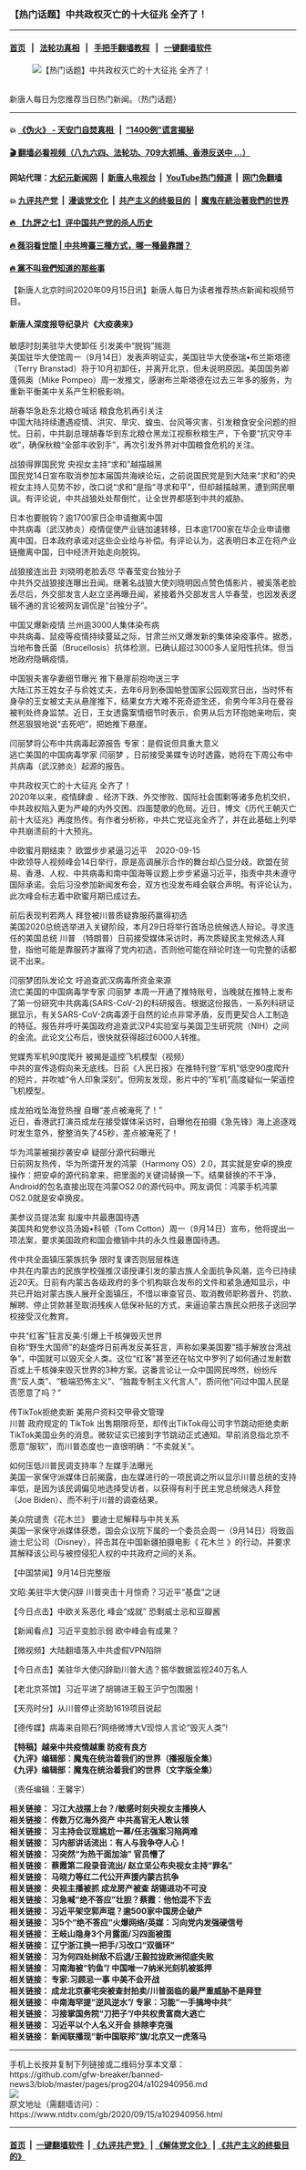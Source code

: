 ### 【热门话题】中共政权灭亡的十大征兆 全齐了！
------------------------

#### [首页](https://github.com/gfw-breaker/banned-news3/blob/master/README.md) &nbsp;&nbsp;|&nbsp;&nbsp; [法轮功真相](https://github.com/begood0513/basic/blob/master/README.md)  &nbsp;&nbsp;|&nbsp;&nbsp; [手把手翻墙教程](https://github.com/gfw-breaker/guides/wiki)  &nbsp;&nbsp;|&nbsp;&nbsp; [一键翻墙软件](https://github.com/gfw-breaker/nogfw/blob/master/README.md)  



<div><div class="featured_image">
 <figure>
  <img alt="【热门话题】中共政权灭亡的十大征兆 全齐了！" src="https://i.ntdtv.com/assets/uploads/2020/06/45-1-1-800x450.jpg"/>
 </figure><br/>
 <span class="caption">
  新唐人每日为您推荐当日热门新闻。（热门话题）
 </span>
</div>
</div><hr/>

#### 💥 [《伪火》 - 天安门自焚真相 ](http://158.247.203.241:10000/videos/blog/weihuo.html)&nbsp; |&nbsp; [“1400例”谎言揭秘  ](http://158.247.203.241:10000/videos/blog/jiexi1400.html)

#### [ 🎬  翻墙必看视频（八九六四、法轮功、709大抓捕、香港反送中 ...）](https://github.com/gfw-breaker/links/blob/master/banned.md)

#### 网站代理：[大纪元新闻网](http://158.247.203.241:10080/gb/) &nbsp;|&nbsp; [新唐人电视台](http://158.247.203.241:8808/gb/)  &nbsp;|&nbsp; [YouTube热门频道](http://158.247.203.241/youtube.html) &nbsp;|&nbsp; [网门免翻墙](http://158.247.203.241:11000/show.aspx?name=ogHome)

#### 💥 [九评共产党](http://158.247.203.241:10000/videos/res/jiuping/)&nbsp; |&nbsp; [漫谈党文化](http://158.247.203.241:10000/videos/res/mtdwh/)&nbsp; |&nbsp; [共产主义的终极目的](http://158.247.203.241:10000/videos/res/zjmd/)&nbsp; |&nbsp; [魔鬼在統治著我們的世界](http://158.247.203.241:10000/videos/res/TheSpecter/)  

#### [ 🔥  【九評之七】评中国共产党的杀人历史](http://158.247.203.241:10000/videos/news/../res/jiuping/index.html)

#### [ 🔥  薇羽看世間 | 中共垮臺三種方式，哪一種最靠譜？](http://158.247.203.241:10000/videos/news/weiyu01.html)

#### [ 🔥  黨不叫我們知道的那些事](http://158.247.203.241:10000/videos/news/truth02.html)

<div><div class="post_content" itemprop="articleBody">
 <p>
  【新唐人北京时间2020年09月15日讯】新唐人每日为读者推荐热点新闻和视频节目。
 </p>
 <h4>
  <strong>
   <ok href="https://www.ntdtv.com/gb/2020/08/06/a102912474.html" rel="noopener" target="_blank">
    新唐人深度报导纪录片《大疫袭来》
   </ok>
  </strong>
 </h4>
 <p>
  <ok href="https://www.ntdtv.com/gb/2020/09/14/a102940653.html" rel="noopener" target="_blank">
   敏感时刻美驻华大使卸任 引发美中“脱钩”揣测
  </ok>
  <br/>
  美国驻华大使馆周一（9月14日）发表声明证实，美国驻华大使泰瑞•布兰斯塔德（Terry Branstad）将于10月初卸任，并离开北京，但未说明原因。美国国务卿蓬佩奥（Mike Pompeo）周一发推文，感谢布兰斯塔德在过去三年多的服务，为重新平衡美中关系产生积极影响。
 </p>
 <p>
  <ok href="http://cn.ntdtv.com/gb/2020/09/15/a102940999.html" rel="noopener" target="_blank">
   胡春华急赴东北粮仓喊话 粮食危机再引关注
  </ok>
  <br/>
  中国大陆持续遭遇疫情、洪灾、旱灾、蝗虫、台风等灾害，引发粮食安全问题的担忧。日前，中共副总理胡春华到东北粮仓黑龙江视察秋粮生产，下令要“抗灾夺丰收”，确保秋粮“全部丰收到手”，再次引发外界对中国粮食危机的关注。
 </p>
 <p>
  <ok href="http://cn.ntdtv.com/gb/2020/09/15/a102941108.html" rel="noopener" target="_blank">
   战狼得罪国民党 央视女主持“求和”越描越黑
  </ok>
  <br/>
  国民党14日宣布取消参加本届国共海峡论坛，之前说国民党是到大陆来“求和”的央视女主持人见势不妙，改口说“求和”是指“寻求和平”，但却越描越黑，遭到网民嘲讽。有评论说，中共战狼处处帮倒忙，让全世界都感到中共的威胁。
 </p>
 <p>
  <ok href="http://cn.ntdtv.com/gb/2020/09/15/a102941168.html" rel="noopener" target="_blank">
   日本也要脱钩？逾1700家日企申请撤离中国
  </ok>
  <br/>
  中共病毒（武汉肺炎）疫情促使产业链加速转移，日本逾1700家在华企业申请撤离中国，日本政府承诺对这些企业给与补偿。有评论认为，这表明日本正在将产业链撤离中国，日中经济开始走向脱钩。
 </p>
 <p>
  <ok href="http://cn.ntdtv.com/gb/2020/09/15/a102941150.html" rel="noopener" target="_blank">
   战狼接连出丑 刘晓明老脸丢尽 华春莹变台独分子
  </ok>
  <br/>
  中共外交战狼接连曝出丑闻。继著名战狼大使刘晓明因点赞色情影片，被奚落老脸丢尽后，外交部发言人赵立坚再曝丑闻，紧接着外交部发言人华春莹，也因发表逻辑不通的言论被网友调侃是“台独分子”。
 </p>
 <p>
  <ok href="http://cn.ntdtv.com/gb/2020/09/15/a102941251.html" rel="noopener" target="_blank">
   中国又爆新疫情 兰州逾3000人集体染布病
  </ok>
  <br/>
  中共病毒、鼠疫等疫情持续蔓延之际，甘肃兰州又爆发新的集体染疫事件。据悉，当地布鲁氏菌（Brucellosis）抗体检测，已确认超过3000多人呈阳性抗体。但当地政府隐瞒疫情。
 </p>
 <p>
  <ok href="http://cn.ntdtv.com/gb/2020/09/15/a102941077.html" rel="noopener" target="_blank">
   中国狠夫害孕妻细节曝光 推下悬崖前抱吻送三字
  </ok>
  <br/>
  大陆江苏王姓女子与俞姓丈夫，去年6月到泰国帕登国家公园观赏日出，当时怀有身孕的王女被丈夫从悬崖推下，结果女方大难不死奇迹生还，俞男今年3月在曼谷被判处终身监禁。近日，王女透露案情细节时表示，俞男从后方环抱她亲吻后，突然恶狠狠地说“去死吧”，把她推下悬崖。
 </p>
 <p>
  <ok href="https://www.ntdtv.com/gb/2020/09/14/a102940711.html" rel="noopener" target="_blank">
   闫丽梦将公布中共病毒起源报告 专家：是假说但具重大意义
  </ok>
  <br/>
  逃亡美国的中国病毒学家
  <ok href="https://www.ntdtv.com/gb/闫丽梦.htm">
   闫丽梦
  </ok>
  ，日前接受美媒专访时透露，她将在下周公布中共病毒（武汉肺炎）起源的报告。
 </p>
 <p>
  <ok href="https://www.ntdtv.com/gb/2020/09/15/a102940962.html" rel="noopener" target="_blank">
   中共政权灭亡的十大征兆 全齐了！
  </ok>
  <br/>
  2020年以来，疫情肆虐 、经济下跌、外交惨败、国际社会围剿等诸多危机交织，中共政权陷入更为严峻的内外交困、四面楚歌的危局。近日，博文《历代王朝灭亡前十大征兆》再度热传。有作者分析称，中共亡党征兆全齐了，并在此基础上列举中共崩溃前的十大预兆。
 </p>
 <p>
  <ok href="https://www.ntdtv.com/gb/2020/09/15/a102940939.html" rel="noopener" target="_blank">
   中欧蜜月期结束？ 欧盟步步紧逼习近平　2020-09-15
  </ok>
  <br/>
  中欧领导人视频峰会14日举行，原是高调展示合作的舞台却凸显分歧。欧盟在贸易、香港、人权、中共病毒和南中国海等议题上步步紧逼习近平，指责中共未遵守国际承诺。会后习没参加新闻发布会，双方也没发布峰会联合声明。有评论认为，此次峰会标志着中欧蜜月期已成过去。
 </p>
 <p>
  <ok href="https://www.ntdtv.com/gb/2020/09/14/a102940524.html" rel="noopener" target="_blank">
   前后表现判若两人 拜登被川普质疑靠服药赢得初选
  </ok>
  <br/>
  美国2020总统选举进入关键阶段，本月29日将举行首场总统候选人辩论。寻求连任的美国总统
  <ok href="https://www.ntdtv.com/gb/川普.htm">
   川普
  </ok>
  （特朗普）日前接受媒体采访时，再次质疑民主党候选人拜登，指他可能是靠服药才赢得了党内初选，否则他可能在辩论时连一句完整的话都说不出来。
 </p>
 <p>
  <ok href="https://www.ntdtv.com/gb/2020/09/14/a102940762.html" rel="noopener" target="_blank">
   闫丽梦团队发论文 吁追查武汉病毒所资金来源
  </ok>
  <br/>
  流亡美国的中国病毒学专家
  <ok href="https://www.ntdtv.com/gb/闫丽梦.htm">
   闫丽梦
  </ok>
  本周一开通了推特账号，当晚就在推特上发布了第一份研究中共病毒(SARS-CoV-2)的科研报告。根据这份报告，一系列科研证据显示，有关SARS-CoV-2病毒源于自然的论点非常矛盾，反而更契合人工制造的特征。报告并呼吁美国政府追查武汉P4实验室与美国卫生研究院（NIH）之间的金流。此论文公布后，很快就获得超过6000人转推。
 </p>
 <p>
  <ok href="https://www.ntdtv.com/gb/2020/09/14/a102940685.html" rel="noopener" target="_blank">
   党媒秀军机90度爬升 被揭是遥控飞机模型（视频）
  </ok>
  <br/>
  中共的宣传造假向来无底线。日前《人民日报》在推特刊登“军机”低空90度爬升的短片，并吹嘘“令人印象深刻”。但网友发现，影片中的“军机”高度疑似一架遥控飞机模型。
 </p>
 <p>
  <ok href="https://www.ntdtv.com/gb/2020/09/15/a102940926.html" rel="noopener" target="_blank">
   成龙拍戏坠海登热搜 自曝“差点被淹死了！”
  </ok>
  <br/>
  近日，香港武打演员成龙在接受媒体采访时，自曝他在拍摄《急先锋》海上追逐戏时发生意外，整整消失了45秒，差点被淹死了！
 </p>
 <p>
  <ok href="https://www.ntdtv.com/gb/2020/09/14/a102940738.html" rel="noopener" target="_blank">
   华为鸿蒙被揭抄袭安卓 疑部分源代码曝光
  </ok>
  <br/>
  日前网友热传，华为所谓开发的鸿蒙（Harmony OS）2.0，其实就是安卓的换皮操作：把安卓的源代码拿来，把里面的关键词替换一下。结果替换的不干净，Android的包名直接出现在鸿蒙OS2.0的源代码中。网友调侃：鸿蒙手机鸿蒙OS2.0就是安卓换皮。
 </p>
 <p>
  <ok href="https://www.ntdtv.com/gb/2020/09/14/a102940839.html" rel="noopener" target="_blank">
   美参议员提法案 拟废中共最惠国待遇
  </ok>
  <br/>
  美国共和党参议员汤姆•科顿（Tom Cotton）周一（9月14日）宣布，他将提出一项法案，要求美国政府和国会撤销中共的永久性最惠国待遇。
 </p>
 <p>
  <ok href="https://www.ntdtv.com/gb/2020/09/14/a102940669.html" rel="noopener" target="_blank">
   传中共全面镇压蒙族抗争 限时复课否则层层株连
  </ok>
  <br/>
  中共在内蒙古的民族学校强推汉语授课引发的蒙古族人全面抗争风潮，迄今已持续近20天。日前有内蒙古各级政府的多个机构联合发布的文件和紧急通知显示，中共已开始对蒙古族人展开全面镇压，不惜以审查官员、取消教师职称晋升、罚款、解聘、停止贷款甚至取消残疾人低保补贴的方式，来逼迫蒙古族民众把孩子送回学校接受汉化教育。
 </p>
 <p>
  <ok href="https://www.ntdtv.com/gb/2020/09/14/a102940604.html" rel="noopener" target="_blank">
   中共“红客”狂言反美:引爆上千核弹毁灭世界
  </ok>
  <br/>
  自称“野生大国师”的赵盛烨日前再发反美狂言，声称如果美国要“插手解放台湾战争”，中国就可以毁灭全人类。这位“红客”甚至还在帖文中罗列了如何通过发射数百或上千核弹来毁灭世界的3种方案。这番言论让一众中国网民哗然，纷纷斥责“反人类”、“极端恐怖主义”、“独裁专制主义代言人”，质问他“问过中国人民是否愿意了吗？”
 </p>
 <p>
  <ok href="https://www.ntdtv.com/gb/2020/09/14/a102940537.html" rel="noopener" target="_blank">
   传TikTok拒绝卖断 美用户资料交甲骨文管理
  </ok>
  <br/>
  <ok href="https://www.ntdtv.com/gb/川普.htm">
   川普
  </ok>
  政府规定的
  <ok href="https://www.ntdtv.com/gb/tiktok.htm">
   TikTok
  </ok>
  出售期限将至，却传出TikTok母公司字节跳动拒绝卖断TikTok美国业务的消息。微软证实已接到字节跳动正式通知。早前消息指北京不愿意“服软”，而川普态度也一直很明确：“不卖就关”。
 </p>
 <p>
  <ok href="https://www.ntdtv.com/gb/2020/09/14/a102940173.html" rel="noopener" target="_blank">
   如何压低川普民调支持率？左媒手法曝光
  </ok>
  <br/>
  美国一家保守派媒体日前揭露，由左媒进行的一项民调之所以显示川普总统的支持率低，是因为该民调偏见地选择受访者，以获得有利于民主党总统候选人拜登（Joe Biden）、而不利于川普的调查结果。
 </p>
 <p>
  <ok href="https://www.ntdtv.com/gb/2020/09/14/a102940639.html" rel="noopener" target="_blank">
   美众院谴责《花木兰》 要迪士尼解释与中共关系
  </ok>
  <br/>
  美国一家保守派媒体获悉，国会众议院下属的一个委员会周一（9月14日）将致函迪士尼公司（Disney），抨击其在中国新疆拍摄电影《
  <ok href="https://www.ntdtv.com/gb/花木兰.htm">
   花木兰
  </ok>
  》的行动，并要求其解释该公司与被控侵犯人权的中共政府之间的关系。
 </p>
 <p>
  <ok href="https://www.ntdtv.com/gb/2020/09/14/a102940870.html" rel="noopener" target="_blank">
   【中国禁闻】9月14日完整版
  </ok>
 </p>
 <p>
  <ok href="https://www.ntdtv.com/gb/2020/09/15/a102940897.html" rel="noopener" target="_blank">
   文昭:美驻华大使闪辞 川普突击十月惊奇？习近平“基盘”之谜
  </ok>
 </p>
 <p>
  <ok href="https://www.ntdtv.com/gb/2020/09/14/a102940594.html" rel="noopener" target="_blank">
   【今日点击】中欧关系恶化 峰会“成就” 恐剩威士忌和豆瓣酱
  </ok>
 </p>
 <p>
  <ok href="https://www.ntdtv.com/gb/2020/09/15/a102940903.html" rel="noopener" target="_blank">
   【新闻看点】习近平变脸示弱 欧中峰会有成果？
  </ok>
 </p>
 <p>
  <ok href="https://www.ntdtv.com/gb/2020/09/14/a102940799.html" rel="noopener" target="_blank">
   【微视频】大陆翻墙落入中共虚假VPN陷阱
  </ok>
 </p>
 <p>
  <ok href="https://www.ntdtv.com/gb/2020/09/14/a102940634.html" rel="noopener" target="_blank">
   【今日点击】美驻华大使闪辞助川普大选？振华数据监视240万名人
  </ok>
 </p>
 <p>
  <ok href="https://www.ntdtv.com/gb/2020/09/14/a102940442.html" rel="noopener" target="_blank">
   【老北京茶馆】习近平进了胡锡进王毅王沪宁包围圈！
  </ok>
 </p>
 <p>
  <ok href="https://www.ntdtv.com/gb/2020/09/14/a102940433.html" rel="noopener" target="_blank">
   【天亮时分】从川普停止资助1619项目说起
  </ok>
 </p>
 <p>
  <ok href="https://www.ntdtv.com/gb/2020/09/14/a102940469.html" rel="noopener" target="_blank">
   【德传媒】病毒来自陨石?网络微博大V现惊人言论“毁灭人类”!
  </ok>
 </p>
 <p>
  <strong>
   <ok href="https://www.ntdtv.com/gb/2020/04/23/a102829962.html" rel="noopener" target="_blank">
    【特稿】越亲中共疫情越重 防疫有良方
   </ok>
  </strong>
  <br/>
  <strong>
   <ok href="https://www.ntdtv.com/gb/2019/02/15/a102512426.html" rel="noopener" target="_blank">
    《九评》编辑部：魔鬼在统治着我们的世界（播报版全集）
   </ok>
  </strong>
  <br/>
  <strong>
   <ok href=" https://www.ntdtv.com/gb/2018/06/08/a1378888.html" rel="noopener" target="_blank">
    《九评》编辑部：魔鬼在统治着我们的世界（文字版全集）
   </ok>
  </strong>
 </p>
 <p>
  （责任编辑：王馨宇）
 </p>
 <p>
  <strong>
   相关链接：
   <ok href="https://www.ntdtv.com/gb/2020/09/14/a102940350.html" rel="noopener" target="_blank">
    习江大战摆上台？/敏感时刻央视女主播换人
   </ok>
  </strong>
  <br/>
  <strong>
   相关链接：
   <ok href="https://www.ntdtv.com/gb/2020/09/13/a102939815.html" rel="noopener" target="_blank">
    传数万亿海外资产 中共高官无人敢认领
   </ok>
  </strong>
  <br/>
  <strong>
   相关链接：
   <ok href="https://www.ntdtv.com/gb/2020/09/12/a102939093.html" rel="noopener" target="_blank">
    习主持会议现尴尬一幕/任志强案习陷两难
   </ok>
  </strong>
  <br/>
  <strong>
   相关链接：
   <ok href="https://www.ntdtv.com/gb/2020/09/11/a102938280.html" rel="noopener" target="_blank">
    习内部讲话流出：有人与我争夺人心！
   </ok>
  </strong>
  <br/>
  <strong>
   相关链接：
   <ok href="https://www.ntdtv.com/gb/2020/09/10/a102937501.html" rel="noopener" target="_blank">
    习突然“为热干面加油” 官员懵了
   </ok>
  </strong>
  <br/>
  <strong>
   相关链接：
   <ok href="https://www.ntdtv.com/gb/2020/09/09/a102936654.html" rel="noopener" target="_blank">
    蔡霞第二段录音流出/ 赵立坚公布央视女主持“罪名”
   </ok>
  </strong>
  <br/>
  <strong>
   相关链接：
   <ok href="https://www.ntdtv.com/gb/2020/09/08/a102936052.html" rel="noopener" target="_blank">
    马晓力等红二代公开声援内蒙古抗争
   </ok>
  </strong>
  <br/>
  <strong>
   相关链接：
   <ok href="https://www.ntdtv.com/gb/2020/09/07/a102935362.html" rel="noopener" target="_blank">
    央视主播被抓 成龙房产被查 胡锡进功不可没
   </ok>
  </strong>
  <br/>
  <strong>
   相关链接：
   <ok href="https://www.ntdtv.com/gb/2020/09/06/a102934800.html" rel="noopener" target="_blank">
    习急喊“绝不答应”壮胆？蔡霞：他怕混不下去
   </ok>
  </strong>
  <br/>
  <strong>
   相关链接：
   <ok href="https://www.ntdtv.com/gb/2020/09/05/a102934241.html" rel="noopener" target="_blank">
    习近平架空郭声琨？逾500家中国房企破产
   </ok>
  </strong>
  <br/>
  <strong>
   相关链接：
   <ok href="https://www.ntdtv.com/gb/2020/09/04/a102933494.html" rel="noopener" target="_blank">
    习5个“绝不答应”火爆网络/英媒：习向党内发强硬信号
   </ok>
  </strong>
  <br/>
  <strong>
   相关链接：
   <ok href="https://www.ntdtv.com/gb/2020/09/03/a102932837.html" rel="noopener" target="_blank">
    王岐山隐身3个月露面/习四面被围
   </ok>
  </strong>
  <br/>
  <strong>
   相关链接：
   <ok href="https://www.ntdtv.com/gb/2020/09/02/a102931945.html" rel="noopener" target="_blank">
    辽宁浙江换一把手/习改口“双循环”
   </ok>
  </strong>
  <br/>
  <strong>
   相关链接：
   <ok href="https://www.ntdtv.com/gb/2020/09/01/a102931147.html" rel="noopener" target="_blank">
    习为何四处树敌不后退/王毅拉拢欧洲彻底失败
   </ok>
  </strong>
  <br/>
  <strong>
   相关链接：
   <ok href="https://www.ntdtv.com/gb/2020/08/31/a102930330.html" rel="noopener" target="_blank">
    习南海被“钓鱼”/ 中国唯一7纳米光刻机被抵押
   </ok>
  </strong>
  <br/>
  <strong>
   相关链接：
   <ok href="https://www.ntdtv.com/gb/2020/08/30/a102929783.html" rel="noopener" target="_blank">
    专家:习顾忌一事 中美不会开战
   </ok>
  </strong>
  <br/>
  <strong>
   相关链接：
   <ok href="https://www.ntdtv.com/gb/2020/08/29/a102929152.html" rel="noopener" target="_blank">
    成龙北京豪宅突被查封拍卖/川普面临的最严重威胁不是拜登
   </ok>
  </strong>
  <br/>
  <strong>
   相关链接：
   <ok href="https://www.ntdtv.com/gb/2020/08/28/a102928261.html" rel="noopener" target="_blank">
    中南海罕提“逆风逆水”/ 专家：习能“一手搞垮中共”
   </ok>
  </strong>
  <br/>
  <strong>
   相关链接：
   <ok href="https://www.ntdtv.com/gb/2020/08/27/a102927509.html" rel="noopener" target="_blank">
    习接掌国务院“刀把子”/中共权贵富商大逃亡
   </ok>
  </strong>
  <br/>
  <strong>
   相关链接：
   <ok href="https://www.ntdtv.com/gb/2020/08/26/a102926695.html" rel="noopener" target="_blank">
    习近平以个人名义开会 排除李克强
   </ok>
  </strong>
  <br/>
  <strong>
   相关链接：
   <ok href="https://www.ntdtv.com/gb/2020/08/25/a102925951.html" rel="noopener" target="_blank">
    新闻联播现“新中国联邦”旗/北京又一虎落马
   </ok>
  </strong>
 </p>
 <div class="single_ad">
 </div>
</div>
</div>
<hr/>
手机上长按并复制下列链接或二维码分享本文章：<br/>
https://github.com/gfw-breaker/banned-news3/blob/master/pages/prog204/a102940956.md <br/>
<a href='https://github.com/gfw-breaker/banned-news3/blob/master/pages/prog204/a102940956.md'><img src='https://github.com/gfw-breaker/banned-news3/blob/master/pages/prog204/a102940956.md.png'/></a> <br/>
原文地址（需翻墙访问）：https://www.ntdtv.com/gb/2020/09/15/a102940956.html


------------------------
#### [首页](https://github.com/gfw-breaker/banned-news3/blob/master/README.md) &nbsp;|&nbsp; [一键翻墙软件](https://github.com/gfw-breaker/nogfw/blob/master/README.md) &nbsp;| [《九评共产党》](https://github.com/gfw-breaker/9ping.md/blob/master/README.md#九评之一评共产党是什么) | [《解体党文化》](https://github.com/gfw-breaker/jtdwh.md/blob/master/README.md) | [《共产主义的终极目的》](https://github.com/gfw-breaker/gczydzjmd.md/blob/master/README.md)


<img src='http://gfw-breaker.win/banned-news3/pages/prog204/a102940956.md' width='0px' height='0px'/>